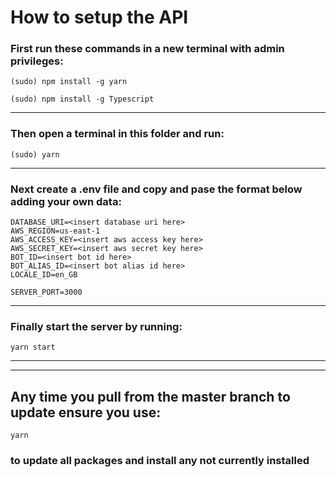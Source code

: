 # How to setup the API #

### First run these commands in a new terminal with admin privileges: ###

`(sudo) npm install -g yarn`

`(sudo) npm install -g Typescript`

----

### Then open a terminal in this folder and run: ###
`
(sudo) yarn
`

----

### Next create a .env file and copy and pase the format below adding your own data: ###
```
DATABASE_URI=<insert database uri here>
AWS_REGION=us-east-1
AWS_ACCESS_KEY=<insert aws access key here>
AWS_SECRET_KEY=<insert aws secret key here>
BOT_ID=<insert bot id here>
BOT_ALIAS_ID=<insert bot alias id here>
LOCALE_ID=en_GB

SERVER_PORT=3000

```

----

### Finally start the server by running: ###
`
yarn start
`

----
----

## Any time you pull from the master branch to update ensure you use: ##
` yarn `
### to update all packages and install any not currently installed ###
